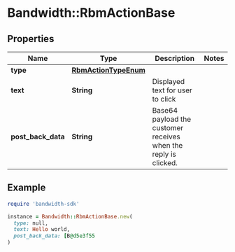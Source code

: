 # Bandwidth::RbmActionBase

## Properties

| Name | Type | Description | Notes |
| ---- | ---- | ----------- | ----- |
| **type** | [**RbmActionTypeEnum**](RbmActionTypeEnum.md) |  |  |
| **text** | **String** | Displayed text for user to click |  |
| **post_back_data** | **String** | Base64 payload the customer receives when the reply is clicked. |  |

## Example

```ruby
require 'bandwidth-sdk'

instance = Bandwidth::RbmActionBase.new(
  type: null,
  text: Hello world,
  post_back_data: [B@d5e3f55
)
```

